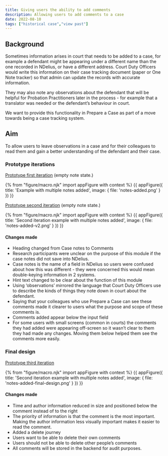 ```yaml
---
title: Giving users the ability to add comments
description: Allowing users to add comments to a case
date: 2022-08-10
tags: ["historical case","view past"]
---
```


## Background
Sometimes information arises in court that needs to be added to a case, for example a defendant might be appearing under a different name than the one recorded in NDelius, or have a different address. Court Duty Officers would write this information on their case tracking document (paper or One Note tracker) so that admin can update the records with accurate information.

They may also note any observations about the defendant that will be helpful for Probation Practitioners later in the process - for example that a translator was needed or the defendant’s behaviour in court.

We want to provide this functionality in Prepare a Case as part of a move towards being a case tracking system.

## Aim
To allow users to leave observations in a case and for their colleagues to read them and gain a better understanding of the defendant and their case.

### Prototype iterations
[Prototype first iteration](https://www.figma.com/proto/5NQ0Exgyebm7IbGqh7wAbS/Nav%2C-Case-progress%2C-comments?page-id=1108%3A7508&node-id=1212-10512&viewport=3675%2C979%2C0.78&scaling=min-zoom&starting-point-node-id=1185%3A8943) (empty note state.)

{% from "figure/macro.njk" import appFigure with context %}
{{ appFigure({
  title: 'Example with multiple notes added',
  image: {
    file: 'notes-added.png'
  }
}) }}

[Prototype second iteration](https://www.figma.com/proto/5NQ0Exgyebm7IbGqh7wAbS/Nav%2C-Case-progress%2C-comments?page-id=1423%3A12824&node-id=1423-13136&viewport=312%2C371%2C0.06&scaling=min-zoom&starting-point-node-id=1423%3A13400) (empty note state.)

{% from "figure/macro.njk" import appFigure with context %}
{{ appFigure({
  title: 'Second iteration example with multiple notes added',
  image: {
    file: 'notes-added-v2.png'
  }
}) }}

#### Changes made
- Heading changed from Case notes to Comments
- Research participants were unclear on the purpose of this module if the case notes did not save into NDelius.
- Case notes is the name of a field in NDelius so users were confused about how this was different - they were concerned this would mean double-keying information in 2 systems.
- Hint text changed to be clear about the function of this module
- Using ‘observations’ mirrored the language that Court Duty Officers use to describe the kinds of things they note down in court about the defendant.
- Saying that your colleagues who use Prepare a Case can see these comments made it clearer to users what the purpose and scope of these comments is.
- Comments added appear below the input field
- For some users with small screens (common in courts) the comments they had added were appearing off-screen so it wasn’t clear to them they had made any changes. Moving them below helped them see the comments more easily.

### Final design
[Prototype third iteration](https://www.figma.com/proto/5NQ0Exgyebm7IbGqh7wAbS/Nav%2C-Case-progress%2C-comments?page-id=1815%3A22083&node-id=1878-24463&viewport=1414%2C550%2C0.24&scaling=min-zoom&starting-point-node-id=1878%3A24463&show-proto-sidebar=1)

{% from "figure/macro.njk" import appFigure with context %}
{{ appFigure({
  title: 'Second iteration example with multiple notes added',
  image: {
    file: 'notes-added-final-design.png'
  }
}) }}

#### Changes made
- Time and author information reduced in size and positioned below the comment instead of to the right
- The priority of information is that the comment is the most important. Making the author information less visually important makes it easier to read the comment.
- Added a delete journey
- Users want to be able to delete their own comments
- Users should not be able to delete other people’s comments
- All comments will be stored in the backend for audit purposes.
